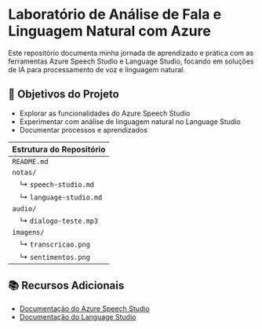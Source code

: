 # Laboratório de Análise de Fala e Linguagem Natural com Azure

Este repositório documenta minha jornada de aprendizado e prática com as ferramentas Azure Speech Studio e Language Studio, focando em soluções de IA para processamento de voz e linguagem natural.

## 📌 Objetivos do Projeto
- Explorar as funcionalidades do Azure Speech Studio
- Experimentar com análise de linguagem natural no Language Studio
- Documentar processos e aprendizados

| Estrutura do Repositório  |
|---------------------------|
| `README.md`               |
| `notas/`                  |
|  ↳ `speech-studio.md`     |
|  ↳ `language-studio.md`   |
| `audio/`                 |
|  ↳ `dialogo-teste.mp3`    |
| `imagens/`                |
|  ↳ `transcricao.png`      |
|  ↳ `sentimentos.png`      |


## 📚 Recursos Adicionais
- [Documentação do Azure Speech Studio](https://learn.microsoft.com/pt-br/azure/cognitive-services/speech-service/)
- [Documentação do Language Studio](https://learn.microsoft.com/pt-br/azure/cognitive-services/language-service/)
